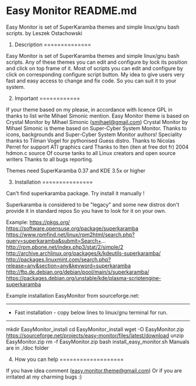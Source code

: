 # Easy Monitor README.md
Easy Monitor is set of SuperKaramba themes and simple linux/gnu bash scripts.
by Leszek Ostachowski

1. Description
==============

Easy Monitor is set of SuperKaramba themes and simple linux/gnu bash scripts.
Any of these themes you can edit and configure by lock its position and click on top frame of it.
Most of scripts you can edit and configure by click on corresponding configure script button.
My idea to give users very fast and easy access to change and fix code.
So you can suit it to your system.

2. Important
============

If your theme based on my please, in accordance with licence GPL
in thanks to list write Mihael Simonic mention.
Easy Monitor theme is based on Crystal Monitor by Mihael Simonic (smihael@gmail.com)
Crystal Monitor by Mihael Simonic is theme based on Super-Cyber System Monitor.
Thanks to icons, backgrounds and Super-Cyber System Monitor authors!
Speciality thanks to Tilman Vogel for pythonised Guess distro.
Thanks to Nicolas Perret for support ATI graphics card
Thanks to Iten (iten at free dot fr) 2004 hdmon.c source
Of course tanks to all Linux creators and open source writers 
Thanks to all bugs reporting.

Themes need SuperKaramba 0.37 and KDE 3.5x or higher

3. Installation
===============

Can't find superkaramba package. Try install it manually !

Superkaramba is considered to be "legacy" and some new distros don't provide it in standard repos
So you have to look for it on your own.

Example:
https://pkgs.org/
https://software.opensuse.org/package/superkaramba
https://www.rpmfind.net/linux/rpm2html/search.php?query=superkaramba&submit=Search+...
http://rpm.pbone.net/index.php3/stat/2/simple/2
http://archive.archlinux.org/packages/k/kdeutils-superkaramba/
http://packages.linuxmint.com/search.php?release=any&section=any&keyword=superkaramba
http://ftp.de.debian.org/debian/pool/main/s/superkaramba/
https://packages.debian.org/unstable/kde/plasma-scriptengine-superkaramba

Example installation EasyMonitor from sourceforge.net:
__________________________________

* Fast installation - copy below lines to linux/gnu terminal for run.
__________________________________

mkdir EasyMonitor_install
cd EasyMonitor_install
wget -O EasyMonitor.zip https://sourceforge.net/projects/easy-monitor/files/latest/download
unzip EasyMonitor.zip
rm -f EasyMonitor.zip
bash install_easy_monitor.sh
Manuals are in ./doc folder

4. How you can help
===================

If you have idea comment
(easy.monitor.theme@gmail.com)
Or if you are irritated at my charming bugs :)
